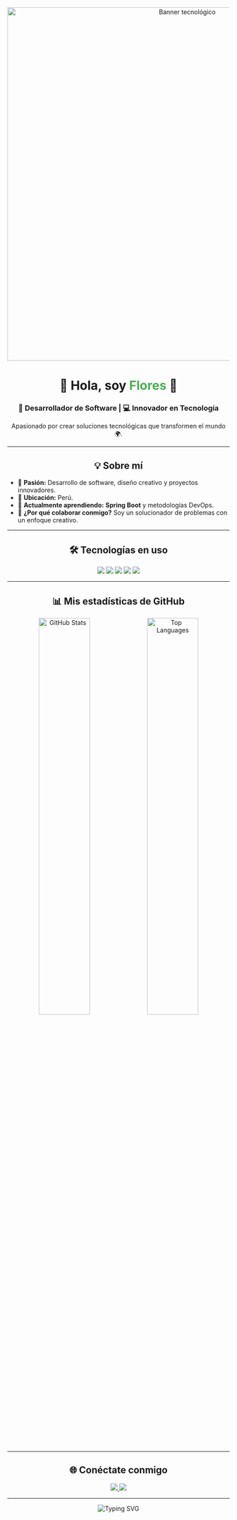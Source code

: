 <div align="center">
  <img src="https://upload.wikimedia.org/wikipedia/commons/thumb/9/95/Logo_of_GitHub.svg/1200px-Logo_of_GitHub.svg.png" alt="Banner tecnológico" width="800">
</div>


<div align="center">
  <h1>👋 Hola, soy <span style="color: #4CAF50;">Flores</span> 🌟</h1>
  <h3>🚀 Desarrollador de Software | 💻 Innovador en Tecnología</h3>
  <p>Apasionado por crear soluciones tecnológicas que transformen el mundo 🌍.</p>
</div>

---

<div align="center">
  <h2>💡 Sobre mí</h2>
</div>

- 🎯 **Pasión:** Desarrollo de software, diseño creativo y proyectos innovadores.  
- 📍 **Ubicación:** Perú.  
- 🌱 **Actualmente aprendiendo:** **Spring Boot** y metodologías DevOps.  
- 💬 **¿Por qué colaborar conmigo?** Soy un solucionador de problemas con un enfoque creativo.  

---

<div align="center">
  <h2>🛠️ Tecnologías en uso</h2>
</div>

<div align="center">
  <img src="https://img.shields.io/badge/Java-ED8B00?style=for-the-badge&logo=java&logoColor=white">
  <img src="https://img.shields.io/badge/C%23-239120?style=for-the-badge&logo=csharp&logoColor=white">
  <img src="https://img.shields.io/badge/HTML5-E34F26?style=for-the-badge&logo=html5&logoColor=white">
  <img src="https://img.shields.io/badge/CSS3-1572B6?style=for-the-badge&logo=css3&logoColor=white">
  <img src="https://img.shields.io/badge/JavaScript-F7DF1E?style=for-the-badge&logo=javascript&logoColor=black">
</div>

---

<div align="center">
  <h2>📊 Mis estadísticas de GitHub</h2>
</div>

<div align="center">
  <img src="https://github-readme-stats.vercel.app/api?username=Corvussel&show_icons=true&theme=tokyonight" alt="GitHub Stats" width="48%">
  <img src="https://github-readme-stats.vercel.app/api/top-langs/?username=Corvussel&layout=compact&theme=tokyonight" alt="Top Languages" width="48%">
</div>

---

<div align="center">
  <h2>🌐 Conéctate conmigo</h2>
  <a href="mailto:russelfloressolano900@gmail.com">
    <img src="https://img.shields.io/badge/Email-D14836?style=for-the-badge&logo=gmail&logoColor=white">
  </a>
  <a href="https://linkedin.com/in/your-profile">
    <img src="https://img.shields.io/badge/LinkedIn-0077B5?style=for-the-badge&logo=linkedin&logoColor=white">
  </a>
</div>

---

<div align="center">
  <img src="https://readme-typing-svg.herokuapp.com?font=Fira+Code&size=22&pause=1000&color=36BCF7&width=435&lines=🌟+Transformando+ideas+en+código+🌟;💻+Desarrollo+tecnológico+con+propósito+💻;🚀+Innovación+y+creatividad+🚀;" alt="Typing SVG">
</div>
